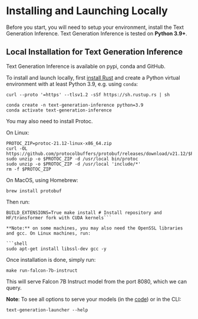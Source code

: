 # Installing and Launching Locally

Before you start, you will need to setup your environment, install the Text Generation Inference. Text Generation Inference is tested on **Python 3.9+**.

## Local Installation for Text Generation Inference

Text Generation Inference is available on pypi, conda and GitHub. 

To install and launch locally, first [install Rust](https://rustup.rs/) and create a Python virtual environment with at least
Python 3.9, e.g. using `conda`:

```shell
curl --proto '=https' --tlsv1.2 -sSf https://sh.rustup.rs | sh

conda create -n text-generation-inference python=3.9
conda activate text-generation-inference
```

You may also need to install Protoc.

On Linux:

```shell
PROTOC_ZIP=protoc-21.12-linux-x86_64.zip
curl -OL https://github.com/protocolbuffers/protobuf/releases/download/v21.12/$PROTOC_ZIP
sudo unzip -o $PROTOC_ZIP -d /usr/local bin/protoc
sudo unzip -o $PROTOC_ZIP -d /usr/local 'include/*'
rm -f $PROTOC_ZIP
```

On MacOS, using Homebrew:

```shell
brew install protobuf
```

Then run:

```shell
BUILD_EXTENSIONS=True make install # Install repository and HF/transformer fork with CUDA kernels```

**Note:** on some machines, you may also need the OpenSSL libraries and gcc. On Linux machines, run:

```shell
sudo apt-get install libssl-dev gcc -y
```


Once installation is done, simply run:

```shell
make run-falcon-7b-instruct
```

This will serve Falcon 7B Instruct model from the port 8080, which we can query.

**Note**: To see all options to serve your models (in the [code](https://github.com/huggingface/text-generation-inference/blob/main/launcher/src/main.rs)) or in the CLI:
```
text-generation-launcher --help
```

